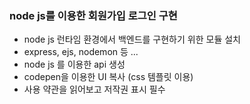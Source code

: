 ### node js를 이용한 회원가입 로그인 구현
 - node js 런타임 환경에서 백엔드를 구현하기 위한 모듈 설치
  - express, ejs, nodemon 등 ... 
 - node js 를 이용한 api 생성
 - codepen을 이용한 UI 복사 (css 템플릿 이용)
  - 사용 약관을 읽어보고 저작권 표시 필수  
